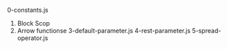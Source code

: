 0-constants.js
1. Block Scop
2. Arrow functionse
3-default-parameter.js
4-rest-parameter.js
5-spread-operator.js

